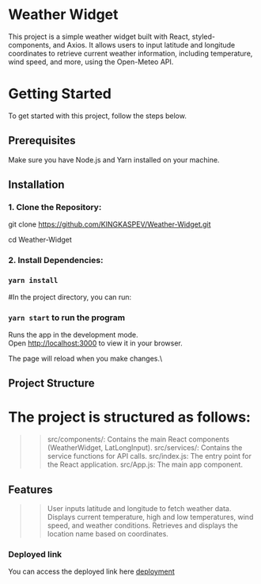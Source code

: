 # Weather Widget

This project is a simple weather widget built with React, styled-components, and Axios. It allows users to input latitude and longitude coordinates to retrieve current weather information, including temperature, wind speed, and more, using the Open-Meteo API.

# Getting Started 

To get started with this project, follow the steps below.

## Prerequisites

Make sure you have Node.js and Yarn installed on your machine.

## Installation

### 1. Clone the Repository:

git clone https://github.com/KINGKASPEV/Weather-Widget.git

cd Weather-Widget

### 2. Install Dependencies:

### `yarn install`

#In the project directory, you can run:

### `yarn start`  to run the program

Runs the app in the development mode.\
Open [http://localhost:3000](http://localhost:3000) to view it in your browser.

The page will reload when you make changes.\

## Project Structure

# The project is structured as follows:

>> src/components/: Contains the main React components (WeatherWidget, LatLongInput).
>> src/services/: Contains the service functions for API calls.
>> src/index.js: The entry point for the React application.
>> src/App.js: The main app component.

## Features

>> User inputs latitude and longitude to fetch weather data.
>> Displays current temperature, high and low temperatures, wind speed, and weather conditions.
>> Retrieves and displays the location name based on coordinates.

### Deployed link

You can access the deployed link here [deployment](https://myweatherupdate.vercel.app)
